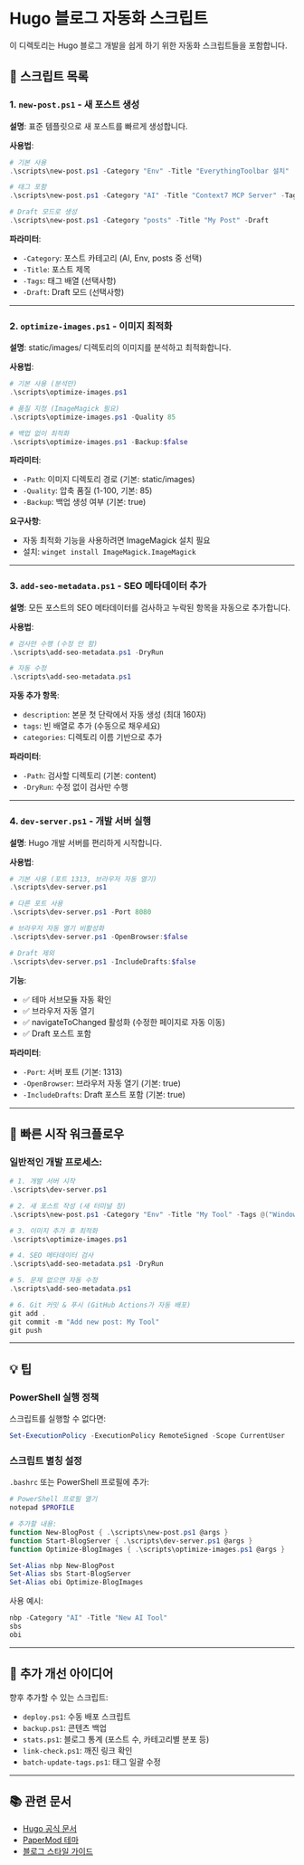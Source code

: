 # Hugo 블로그 자동화 스크립트

이 디렉토리는 Hugo 블로그 개발을 쉽게 하기 위한 자동화 스크립트들을 포함합니다.

## 📜 스크립트 목록

### 1. `new-post.ps1` - 새 포스트 생성

**설명**: 표준 템플릿으로 새 포스트를 빠르게 생성합니다.

**사용법**:
```powershell
# 기본 사용
.\scripts\new-post.ps1 -Category "Env" -Title "EverythingToolbar 설치"

# 태그 포함
.\scripts\new-post.ps1 -Category "AI" -Title "Context7 MCP Server" -Tags @("MCP", "AI", "Context7")

# Draft 모드로 생성
.\scripts\new-post.ps1 -Category "posts" -Title "My Post" -Draft
```

**파라미터**:
- `-Category`: 포스트 카테고리 (AI, Env, posts 중 선택)
- `-Title`: 포스트 제목
- `-Tags`: 태그 배열 (선택사항)
- `-Draft`: Draft 모드 (선택사항)

---

### 2. `optimize-images.ps1` - 이미지 최적화

**설명**: static/images/ 디렉토리의 이미지를 분석하고 최적화합니다.

**사용법**:
```powershell
# 기본 사용 (분석만)
.\scripts\optimize-images.ps1

# 품질 지정 (ImageMagick 필요)
.\scripts\optimize-images.ps1 -Quality 85

# 백업 없이 최적화
.\scripts\optimize-images.ps1 -Backup:$false
```

**파라미터**:
- `-Path`: 이미지 디렉토리 경로 (기본: static/images)
- `-Quality`: 압축 품질 (1-100, 기본: 85)
- `-Backup`: 백업 생성 여부 (기본: true)

**요구사항**:
- 자동 최적화 기능을 사용하려면 ImageMagick 설치 필요
- 설치: `winget install ImageMagick.ImageMagick`

---

### 3. `add-seo-metadata.ps1` - SEO 메타데이터 추가

**설명**: 모든 포스트의 SEO 메타데이터를 검사하고 누락된 항목을 자동으로 추가합니다.

**사용법**:
```powershell
# 검사만 수행 (수정 안 함)
.\scripts\add-seo-metadata.ps1 -DryRun

# 자동 수정
.\scripts\add-seo-metadata.ps1
```

**자동 추가 항목**:
- `description`: 본문 첫 단락에서 자동 생성 (최대 160자)
- `tags`: 빈 배열로 추가 (수동으로 채우세요)
- `categories`: 디렉토리 이름 기반으로 추가

**파라미터**:
- `-Path`: 검사할 디렉토리 (기본: content)
- `-DryRun`: 수정 없이 검사만 수행

---

### 4. `dev-server.ps1` - 개발 서버 실행

**설명**: Hugo 개발 서버를 편리하게 시작합니다.

**사용법**:
```powershell
# 기본 사용 (포트 1313, 브라우저 자동 열기)
.\scripts\dev-server.ps1

# 다른 포트 사용
.\scripts\dev-server.ps1 -Port 8080

# 브라우저 자동 열기 비활성화
.\scripts\dev-server.ps1 -OpenBrowser:$false

# Draft 제외
.\scripts\dev-server.ps1 -IncludeDrafts:$false
```

**기능**:
- ✅ 테마 서브모듈 자동 확인
- ✅ 브라우저 자동 열기
- ✅ navigateToChanged 활성화 (수정한 페이지로 자동 이동)
- ✅ Draft 포스트 포함

**파라미터**:
- `-Port`: 서버 포트 (기본: 1313)
- `-OpenBrowser`: 브라우저 자동 열기 (기본: true)
- `-IncludeDrafts`: Draft 포스트 포함 (기본: true)

---

## 🚀 빠른 시작 워크플로우

### 일반적인 개발 프로세스:

```powershell
# 1. 개발 서버 시작
.\scripts\dev-server.ps1

# 2. 새 포스트 작성 (새 터미널 창)
.\scripts\new-post.ps1 -Category "Env" -Title "My Tool" -Tags @("Windows", "Tool")

# 3. 이미지 추가 후 최적화
.\scripts\optimize-images.ps1

# 4. SEO 메타데이터 검사
.\scripts\add-seo-metadata.ps1 -DryRun

# 5. 문제 없으면 자동 수정
.\scripts\add-seo-metadata.ps1

# 6. Git 커밋 & 푸시 (GitHub Actions가 자동 배포)
git add .
git commit -m "Add new post: My Tool"
git push
```

---

## 💡 팁

### PowerShell 실행 정책

스크립트를 실행할 수 없다면:
```powershell
Set-ExecutionPolicy -ExecutionPolicy RemoteSigned -Scope CurrentUser
```

### 스크립트 별칭 설정

`.bashrc` 또는 PowerShell 프로필에 추가:
```powershell
# PowerShell 프로필 열기
notepad $PROFILE

# 추가할 내용:
function New-BlogPost { .\scripts\new-post.ps1 @args }
function Start-BlogServer { .\scripts\dev-server.ps1 @args }
function Optimize-BlogImages { .\scripts\optimize-images.ps1 @args }

Set-Alias nbp New-BlogPost
Set-Alias sbs Start-BlogServer
Set-Alias obi Optimize-BlogImages
```

사용 예시:
```powershell
nbp -Category "AI" -Title "New AI Tool"
sbs
obi
```

---

## 🔧 추가 개선 아이디어

향후 추가할 수 있는 스크립트:
- `deploy.ps1`: 수동 배포 스크립트
- `backup.ps1`: 콘텐츠 백업
- `stats.ps1`: 블로그 통계 (포스트 수, 카테고리별 분포 등)
- `link-check.ps1`: 깨진 링크 확인
- `batch-update-tags.ps1`: 태그 일괄 수정

---

## 📚 관련 문서

- [Hugo 공식 문서](https://gohugo.io/documentation/)
- [PaperMod 테마](https://github.com/adityatelange/hugo-PaperMod)
- [블로그 스타일 가이드](../CLAUDE.md)

